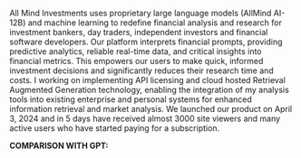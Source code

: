 All Mind Investments uses proprietary large language models (AllMind AI-12B) and machine learning to redefine financial analysis and research for investment bankers, day traders, independent investors and financial software developers. Our platform interprets financial prompts, providing predictive analytics, reliable real-time data, and critical insights into financial metrics. This empowers our users to make quick, informed investment decisions and significantly reduces their research time and costs. I working on implementing API licensing and cloud hosted Retrieval Augmented Generation technology, enabling the integration of my analysis tools into existing enterprise and personal systems for enhanced information retrieval and market analysis. We launched our product on April 3, 2024 and in 5 days have received almost 3000 site viewers and many active users who have started paying for a subscription. 

**COMPARISON WITH GPT:**

